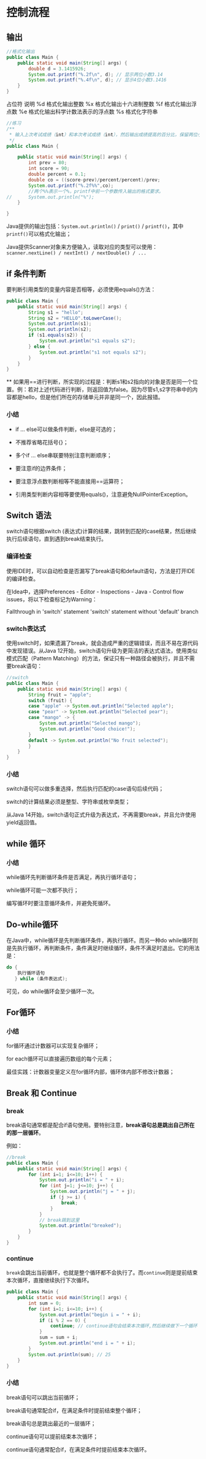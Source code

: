 
# 控制流程
## 输出
``` Java
//格式化输出
public class Main {
    public static void main(String[] args) {
        double d = 3.1415926;
        System.out.printf("%.2f\n", d); // 显示两位小数3.14
        System.out.printf("%.4f\n", d); // 显示4位小数3.1416
    }
}

```
占位符	说明
%d	格式化输出整数
%x	格式化输出十六进制整数
%f	格式化输出浮点数
%e	格式化输出科学计数法表示的浮点数
%s	格式化字符串

```java
//练习
/**
 * 输入上次考试成绩（int）和本次考试成绩（int），然后输出成绩提高的百分比，保留两位小数位（例如，21.75%）
 */
public class Main {

	public static void main(String[] args) {
		int prev = 80;
		int score = 90;
		double percent = 0.1;
		double co = ((score-prev)/percent/percent)/prev;
		System.out.printf("%.2f%%",co);
		//两个%%表示一个%，printf中前一个参数传入输出的格式要求。
//		System.out.println("%");
	}

}

```

Java提供的输出包括：``System.out.println()`` / ``print()`` / ``printf()``，其中``printf()``可以格式化输出；

Java提供Scanner对象来方便输入，读取对应的类型可以使用：``scanner.nextLine() / nextInt() / nextDouble() / ...``

## if 条件判断
要判断引用类型的变量内容是否相等，必须使用equals()方法：
```java
public class Main {
    public static void main(String[] args) {
        String s1 = "hello";
        String s2 = "HELLO".toLowerCase();
        System.out.println(s1);
        System.out.println(s2);
        if (s1.equals(s2)) {
            System.out.println("s1 equals s2");
        } else {
            System.out.println("s1 not equals s2");
        }
    }
}

```
** 如果用==进行判断，所实现的过程是：判断s1和s2指向的对象是否是同一个位置。例：若对上述代码进行判断，则返回值为false。因为尽管s1,s2字符串中的内容都是hello，但是他们所在的存储单元并非是同一个，因此报错。

### 小结
- if ... else可以做条件判断，else是可选的；

- 不推荐省略花括号{}；

- 多个if ... else串联要特别注意判断顺序；

- 要注意if的边界条件；

- 要注意浮点数判断相等不能直接用==运算符；

- 引用类型判断内容相等要使用equals()，注意避免NullPointerException。

## Switch 语法

switch语句根据switch (表达式)计算的结果，跳转到匹配的case结果，然后继续执行后续语句，直到遇到break结束执行。

### 编译检查


使用IDE时，可以自动检查是否漏写了break语句和default语句，方法是打开IDE的编译检查。


在Idea中，选择Preferences - Editor - Inspections - Java - Control flow issues，将以下检查标记为Warning：

Fallthrough in 'switch' statement
'switch' statement without 'default' branch
### switch表达式
使用switch时，如果遗漏了break，就会造成严重的逻辑错误，而且不易在源代码中发现错误。从Java 12开始，switch语句升级为更简洁的表达式语法，使用类似模式匹配（Pattern Matching）的方法，保证只有一种路径会被执行，并且不需要break语句：
```java
//switch
public class Main {
    public static void main(String[] args) {
        String fruit = "apple";
        switch (fruit) {
        case "apple" -> System.out.println("Selected apple");
        case "pear" -> System.out.println("Selected pear");
        case "mango" -> {
            System.out.println("Selected mango");
            System.out.println("Good choice!");
        }
        default -> System.out.println("No fruit selected");
        }
    }
}

```

### 小结
switch语句可以做多重选择，然后执行匹配的case语句后续代码；

switch的计算结果必须是整型、字符串或枚举类型；

从Java 14开始，switch语句正式升级为表达式，不再需要break，并且允许使用yield返回值。

## while 循环
### 小结
while循环先判断循环条件是否满足，再执行循环语句；

while循环可能一次都不执行；

编写循环时要注意循环条件，并避免死循环。

## Do-while循环
在Java中，while循环是先判断循环条件，再执行循环。而另一种do while循环则是先执行循环，再判断条件，条件满足时继续循环，条件不满足时退出。它的用法是：

```java
do {
    执行循环语句
   } while (条件表达式);
   ```
可见，do while循环会至少循环一次。

## For循环
### 小结
for循环通过计数器可以实现复杂循环；

for each循环可以直接遍历数组的每个元素；

最佳实践：计数器变量定义在for循环内部，循环体内部不修改计数器；

## Break 和 Continue
### break
break语句通常都是配合if语句使用。要特别注意，**break语句总是跳出自己所在的那一层循环**。

例如：
```java
//break
public class Main {
    public static void main(String[] args) {
        for (int i=1; i<=10; i++) {
            System.out.println("i = " + i);
            for (int j=1; j<=10; j++) {
                System.out.println("j = " + j);
                if (j >= i) {
                    break;
                }
            }
            // break跳到这里
            System.out.println("breaked");
        }
    }
}
```
### continue
``break``会跳出当前循环，也就是整个循环都不会执行了。而``continue``则是提前结束本次循环，直接继续执行下次循环。
```java
public class Main {
    public static void main(String[] args) {
        int sum = 0;
        for (int i=1; i<=10; i++) {
            System.out.println("begin i = " + i);
            if (i % 2 == 0) {
                continue; // continue语句会结束本次循环,然后继续做下一个循环
            }
            sum = sum + i;
            System.out.println("end i = " + i);
        }
        System.out.println(sum); // 25
    }
}
```

### 小结
break语句可以跳出当前循环；

break语句通常配合if，在满足条件时提前结束整个循环；

break语句总是跳出最近的一层循环；

continue语句可以提前结束本次循环；

continue语句通常配合if，在满足条件时提前结束本次循环。